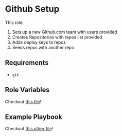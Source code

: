 # Github Setup

This role:
 1. Sets up a new Github.com team with users provided
 1. Creates Repositories with repos list provided
 1. Adds deploy keys to repos
 1. Seeds repos with another repo
 
Requirements
------------

- `git`

Role Variables
--------------

Checkout [this file](tests/inventory/group_vars/all.yml)!

Example Playbook
----------------

Checkout [this other file](tests/test.yml)!
